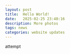 ```yaml
---
layout: post
title:  Hello World!
date:   2025-02-25 23:40:16
description: More photos
tags: news
categories: website updates
---
```

  attempt
